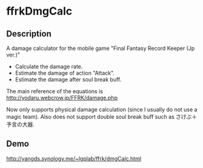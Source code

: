 # ffrkDmgCalc

## Description
A damage calculator for the mobile game "Final Fantasy Record Keeper (Jp ver.)"
- Calculate the damage rate.
- Estimate the damage of action "Attack".
- Estimate the damage after soul break buff.

The main reference of the equations is http://yodaru.webcrow.jp/FFRK/damage.php

Now only supports physical damage calculation (since I usually do not use a magic team).
Also does not support double soul break buff such as さけぶ＋予言の大器.

## Demo
http://yangds.synology.me/~lgplab/ffrk/dmgCalc.html
